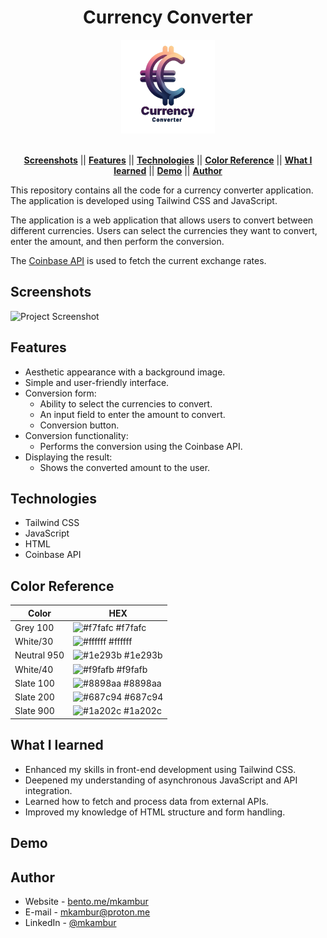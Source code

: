 <div align="center">

# Currency Converter

</div>

<div align="center">
<img src ="./build/img/logo.png" width="150px" alt="Currency Converter Project">
</div>

<br />

<div align="center">
  
[**Screenshots**](#screenshots) || [**Features**](#features) || [**Technologies**](#technologies) || [**Color Reference**](#color-reference) || [**What I learned**](#what-i-learned) || [**Demo**](#demo) || [**Author**](#author)

</div>

This repository contains all the code for a currency converter application. The application is developed using Tailwind CSS and JavaScript.

The application is a web application that allows users to convert between different currencies. Users can select the currencies they want to convert, enter the amount, and then perform the conversion.

The [Coinbase API](https://api.coinbase.com/v2/prices/EUR-TRY/spot) is used to fetch the current exchange rates.

## Screenshots


<img src ="./public/images/responsive.png" width="800px" alt="Project Screenshot">

## Features

- Aesthetic appearance with a background image.
- Simple and user-friendly interface.
- Conversion form:
	- Ability to select the currencies to convert.
	- An input field to enter the amount to convert.
	- Conversion button.
- Conversion functionality:
  - Performs the conversion using the Coinbase API.
- Displaying the result:
  - Shows the converted amount to the user.

## Technologies

- Tailwind CSS
- JavaScript
- HTML
- Coinbase API

## Color Reference

| Color             | HEX         |
| ---------------- | --------------- |
| Grey 100         | ![#f7fafc](https://via.placeholder.com/10/f7fafc?text=+) #f7fafc |
| White/30         | ![#ffffff](https://via.placeholder.com/10/ffffff?text=+) #ffffff |
| Neutral 950      | ![#1e293b](https://via.placeholder.com/10/1e293b?text=+) #1e293b |
| White/40         | ![#f9fafb](https://via.placeholder.com/10/f9fafb?text=+) #f9fafb |
| Slate 100        | ![#8898aa](https://via.placeholder.com/10/8898aa?text=+) #8898aa |
| Slate 200        | ![#687c94](https://via.placeholder.com/10/687c94?text=+) #687c94 |
| Slate 900        | ![#1a202c](https://via.placeholder.com/10/1a202c?text=+) #1a202c |

## What I learned

- Enhanced my skills in front-end development using Tailwind CSS.
- Deepened my understanding of asynchronous JavaScript and API integration.
- Learned how to fetch and process data from external APIs.
- Improved my knowledge of HTML structure and form handling.

  
## Demo

[]()

  
## Author

- Website - [bento.me/mkambur](https://bento.me/mkambur)
- E-mail - [mkambur@proton.me](mkambur@proton.me)
- LinkedIn - [@mkambur](https://linkedin.com/in/mkambur)